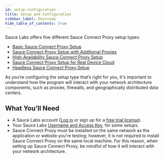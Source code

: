 ```yaml
---
id: setup-configuration
title: Setup and Configuration
sidebar_label: Overview
hide_table_of_contents: true
---
```


Sauce Labs offers five different Sauce Connect Proxy setup types:
* [Basic Sauce Connect Proxy Setup](/secure-connections/sauce-connect/setup-configuration/basic-setup)
* [Sauce Connect Proxy Setup with Additional Proxies](/secure-connections/sauce-connect/setup-configuration/additional-proxies)
* [High Availability Sauce Connect Proxy Setup](/secure-connections/sauce-connect/setup-configuration/high-availability)
* [Sauce Connect Proxy Setup for Real Device Cloud](/secure-connections/sauce-connect/setup-configuration/specialized-environments)
* [Headless Sauce Connect Proxy Setup](/secure-connections/sauce-connect/setup-configuration/specialized-environments)

As you’re configuring the setup type that’s right for you, it's important to understand how the program will interact with your network architecture components, such as proxies, firewalls, and geographically distributed data centers.

## What You’ll Need

* A Sauce Labs account ([Log in](https://accounts.saucelabs.com/am/XUI/#login/) or sign up for a [free trial license](https://saucelabs.com/sign-up)).
* Your Sauce Labs [Username and Access Key](https://app.saucelabs.com/user-settings), for some setups.
* Sauce Connect Proxy must be installed on the same network as the application or website you're testing; however, it is not required to install Sauce Connect Proxy on the same local machine. For this reason, when setting up Sauce Connect Proxy, be mindful of how it will interact with your network architecture.

